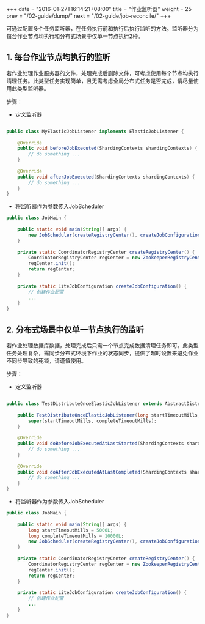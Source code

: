 +++
date = "2016-01-27T16:14:21+08:00"
title = "作业监听器"
weight = 25
prev = "/02-guide/dump/"
next = "/02-guide/job-reconcile/"
+++

可通过配置多个任务监听器，在任务执行前和执行后执行监听的方法。监听器分为每台作业节点均执行和分布式场景中仅单一节点执行2种。

## 1. 每台作业节点均执行的监听
若作业处理作业服务器的文件，处理完成后删除文件，可考虑使用每个节点均执行清理任务。此类型任务实现简单，且无需考虑全局分布式任务是否完成，请尽量使用此类型监听器。

步骤：

* 定义监听器

```java

public class MyElasticJobListener implements ElasticJobListener {
    
    @Override
    public void beforeJobExecuted(ShardingContexts shardingContexts) {
        // do something ...
    }
    
    @Override
    public void afterJobExecuted(ShardingContexts shardingContexts) {
        // do something ...
    }
}
```

* 将监听器作为参数传入JobScheduler

```java
public class JobMain {
    
    public static void main(String[] args) {
        new JobScheduler(createRegistryCenter(), createJobConfiguration(), new MyElasticJobListener()).init();
    }
    
    private static CoordinatorRegistryCenter createRegistryCenter() {
        CoordinatorRegistryCenter regCenter = new ZookeeperRegistryCenter(new ZookeeperConfiguration("zk_host:2181", "elastic-job-demo"));
        regCenter.init();
        return regCenter;
    }
    
    private static LiteJobConfiguration createJobConfiguration() {
        // 创建作业配置
        ...
    }
}
```

## 2. 分布式场景中仅单一节点执行的监听
若作业处理数据库数据，处理完成后只需一个节点完成数据清理任务即可。此类型任务处理复杂，需同步分布式环境下作业的状态同步，提供了超时设置来避免作业不同步导致的死锁，请谨慎使用。

步骤：

* 定义监听器

```java

public class TestDistributeOnceElasticJobListener extends AbstractDistributeOnceElasticJobListener {
    
    public TestDistributeOnceElasticJobListener(long startTimeoutMills, long completeTimeoutMills) {
        super(startTimeoutMills, completeTimeoutMills);
    }
    
    @Override
    public void doBeforeJobExecutedAtLastStarted(ShardingContexts shardingContexts) {
        // do something ...
    }
    
    @Override
    public void doAfterJobExecutedAtLastCompleted(ShardingContexts shardingContexts) {
        // do something ...
    }
}
```

* 将监听器作为参数传入JobScheduler

```java
public class JobMain {
    
    public static void main(String[] args) {
        long startTimeoutMills = 5000L;
        long completeTimeoutMills = 10000L;
        new JobScheduler(createRegistryCenter(), createJobConfiguration(), new MyDistributeOnceElasticJobListener(startTimeoutMills, completeTimeoutMills)).init();
    }
    
    private static CoordinatorRegistryCenter createRegistryCenter() {
        CoordinatorRegistryCenter regCenter = new ZookeeperRegistryCenter(new ZookeeperConfiguration("zk_host:2181", "elastic-job-demo"));
        regCenter.init();
        return regCenter;
    }
    
    private static LiteJobConfiguration createJobConfiguration() {
        // 创建作业配置
        ...
    }
}
```